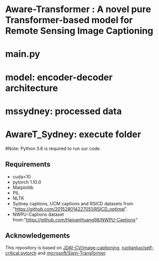 # Aware-Transformer : A novel pure Transformer-based model for Remote Sensing Image Captioning
# main.py 
# model: encoder-decoder architecture 
# mssydney: processed data
# AwareT_Sydney: execute folder


#Note: Python 3.6 is required to run our code.
## Requirements
- cuda>10
- pytorch 1.10.0
- Matplotlib
- PIL
- NLTK
- Sydney captions, UCM captions and RSICD datasets from "https://github.com/201528014227051/RSICD_optimal".
- NWPU-Captions dataset from:"https://github.com/HaiyanHuang98/NWPU-Captions"

## Acknowledgements
This repository is based on [JDAI-CV/image-captioning](https://github.com/JDAI-CV/image-captioning), 
[ruotianluo/self-critical.pytorch](https://github.com/ruotianluo/self-critical.pytorch) and 
[microsoft/Swin-Transformer](https://github.com/microsoft/Swin-Transformer).
